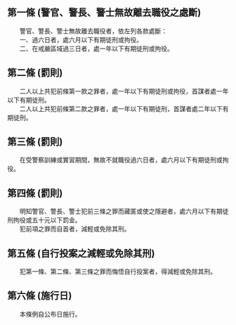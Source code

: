 第一條 (警官、警長、警士無故離去職役之處斷)
-------------------------------------------
　　警官、警長、警士無故離去職役者，依左列各款處斷：  
　　一、過六日者，處六月以下有期徒刑或拘役。  
　　二、在戒嚴區域過三日者，處一年以下有期徒刑或拘役。  


第二條 (罰則)
-------------
　　二人以上共犯前條第一款之罪者，處一年以下有期徒刑或拘役，首謀者處一年以下有期徒刑。  
　　二人以上共犯前條第二款之罪者，處一年以下有期徒刑，首謀者處二年以下有期徒刑。  


第三條 (罰則)
-------------
　　在受警察訓練或實習期間，無故不就職役過六日者，處六月以下有期徒刑或拘役。  


第四條 (罰則)
-------------
　　明知警官、警長、警士犯前三條之罪而藏匿或使之隱避者，處六月以下有期徒刑拘役或五十元以下罰金。  
　　犯前項之罪而自首者，減輕或免除其刑。  


第五條 (自行投案之減輕或免除其刑)
---------------------------------
　　犯第一條、第二條、第三條之罪而悔悟自行投案者，得減輕或免除其刑。  


第六條 (施行日)
---------------
　　本條例自公布日施行。